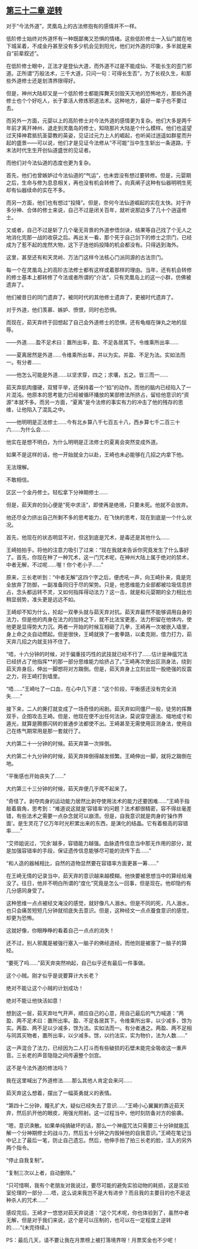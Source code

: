 ## [第三十二章 逆转](https://www.xxbiquge.com/11_11207/9074829.html)
<!--go-->

  对于“今法外道”，灵凰岛上的古法修抱有的感情并不一样。

  低阶修士始终对外道怀有一种既鄙夷又恐惧的情绪。这些低阶修士一入仙门就在地下城呆着，不成金丹甚至没有多少机会见到阳光，他们对外道的印象，多半就是来自“前辈叙述”。

  在低阶修士眼中，正法才是登仙大道，而外道不过是不能成仙、不能长生的歪门邪道。正所谓“万般法术，三千大道，只问一句：可得长生否”，为了长视久生，和那些外道修士还是划清界限得好。

  但是，神州大陆却又是一个低阶修士都能挥舞天剑毁天灭地的恐怖地方，那些外道修士也个个好吃人，长于拿活人修炼邪道法术。这种地方，最好一辈子也不要过去。

  而另外一方面，元婴以上的高阶修士对今法外道的感情更为复杂。他们大多是两千年前才离开神州、退走到灵凰岛的修士，知晓那片大陆是个什么模样。他们也遥望过天择神君抵抗圣婴教的英姿，见证过元力上人的崛起，也听闻过逍遥如群星而升起的盛景——可以说，他们才是见证今法修从“不可能”当中生生斩出一条道路，于末法时代生生开创仙道盛世的见证者。

  而他们对今法仙道的态度也更为复杂。

  首先，他们也曾嫉妒过今法仙道的“气运”，也未尝没有想过要转修。但是，元婴期之后，生命与修为息息相关，再也没有机会转修了。向真阐子这种有仙器明明生死却有仙器续命的实在不多。

  而另一方面，他们也有想过“投降”。但是，奈何今法仙道崛起的实在太快。对于许多分神、合体的修士来说，自己不过是闭关百年，就听说那边多了几十个逍遥修士。

  又或者，自己不过是斩了几个毫无背景的外道参悟剑诀，结果等自己找了个无人之地消化完那一战的收获之后。再出关一看，那个死于自己剑下的修士之宗门，已经成为了惹不起的庞然大物，这下子连他妈投降的机会都没有。只得逃到海外。

  这里，甚至还有和天灵岭、万法门这样今法核心门派同源的古法宗门。

  每一个在灵凰岛上的高阶古法修士都有这样或着那样的理由。当年，还有机会转修的修士基本上都转修了今法或者所谓的“介法”，只有灵凰岛上的这一小群，仿佛被遗弃了。

  他们被昔日的同门遗弃了。被同时代的其他修士遗弃了，更被时代遗弃了。

  对于外道，他们羡慕、嫉妒、愤恨，同时也恐惧。

  而现在，茹天弃终于回想起了自己会外道修士的恐惧，还有龟缩在弹丸之地的屈辱。

  ——外道……盈不足术曰：置所出率，盈、不足各居其下。令维乘所出率……

  ——夏离居然是外道……令维乘所出率，并以为实。并盈、不足为法。实如法而一。有分者……

  ——他怎么可能是外道……以坚求穿，四之；求壤，五之。皆三而一……

  茹天弃肌肉僵硬，双臂平举，还保持着一个“掐”的动作。而他的脑内已经陷入了一片混沌。他原本的思考能力已经被循环播放的某部修法所挤占，留给他意识的“资源”本就不多。而另一方面，“夏离”是今法修的事实有力的冲击了他的残存的思维，让他陷入了混乱之中。

  ——他明明是正法修士……今有北乡算八千七百五十八，西乡算七千二百三十六……为什么会……

  他实在是想不明白，为什么明明是正法修士的夏离会突然变成外道。

  如果不是这样的话，他一开始就全力以赴，王崎也未必能够在几招之内拿下他。

  无法理解。

  不敢相信。

  区区一个金丹修士。轻松拿下分神期修士……

  但是，茹天弃的剑心便是“死中求活”，即使再是绝境，只要未死。他就不会放弃。

  他还尽全力挤出自己所剩不多的思考能力，在飞快的思考，现在到底是一个什么状况。

  首先，他现在的状态明显不对，但这到底是咒术，是毒还是其他什么……

  王崎拍拍手。将他的注意力吸引了过来：“现在我就来告诉你究竟发生了什么事好了。首先，你现在种了一种咒术，这一门咒术呢，在神州大陆上属于绝对的禁术，中者无解，不过呢……喔！你个老小子……”

  原来，三长老听到：“中者无解”这四个字之后，便虎吼一声，向王崎扑来，竟是完全放弃了防御，一副准备同归于尽的架势。只是，他思维能力全部都被垃圾信息挤占，念头都运转不灵，又如何指挥得动法力？这一击，就是和元婴期的全力相比也稍显弱势，准头更是远远不如。

  王崎却不知为什么，抡起一双拳头就与茹天弃对抗。茹天弃最然不能够调用自身的法力，但是他的肉身在法力的加持之下，就不比法宝更差。法力积留在他体内，使他更是显得势大力沉。两者一开始的时候互相砸了几拳，王崎再一次被嵌入墙里，身上命之炎自动燃起。但是很快，王崎就换了一套拳路，以柔克刚，借力打力，茹天弃几招之内就支持不住了。

  “唔，十六分钟的时候，对于偏重技巧性的武技就已经不行了……估计是神瘟咒法已经挤占了他指挥**的那一部分思维能力给挤占了。”王崎再次使出叵测身法，绕到茹天弃身后，伸出一脚想将对方踹倒。但是，茹天弃身上立刻出现一股绝强的反震之力，将王崎打到墙里。

  “唔……”王崎吐了一口血，在心中几下道：“这个阶段，平衡感还没有完全消失……”

  接下来，二人的撕打就变成了一场奇怪的闹剧。茹天弃如同僵尸一般，徒劳的挥舞双手，企图攻击王崎。但是，他现在使不出任何法诀，莫说穿空遁法、缩地成寸和遁光，就算是腾挪闪转的普通步法都使不出。王崎甚至无需使用叵测身法，使用自己在练气期常用是那一套就行了。

  大约第二十一分钟的时候。茹天弃第一次摔倒。

  大约第二十九分钟的时候，茹天弃摔倒得越发频繁。王崎伸出一脚，就将之踹倒在地。

  “平衡感也开始丧失了……”

  大约第三十三分钟的时候，茹天弃便几乎爬不起来了。

  “奇怪了。剥夺肉身的运动能力居然比剥夺使用法术的能力还要困难……”王崎手指敲着眉角，思考到：“难道说这就是‘容错率’的问题？法术都很精密，容不得丝毫差错，有些法术之需要一点杂念就可以崩溃。但是，自我意识就是肉身的‘操作界面’。是生灵花了亿万年时光积累出来的东西，是演化的结晶。它有着极高的容错率……”

  “艾师姐说过，‘冗余’越多，容错能力越强。血脉遗传信息当中那无作用的部分，就是加强容错率的手段，保证遗传信息能够尽可能的流传下去……”

  “和人造的器械相比，自然的造物显然要在容错率方面更甚一筹……”

  在王崎无情的记录当中，茹天弃的意识越来越模糊。他快要被思想当中的算经给淹没了。往日，他并不明白所谓的“度化”究竟是怎么一回事，但是现在。他却隐约有几分感同身受了。

  这种思维一点点被经文淹没的感觉，就好像凡人溺水。但是不同的死，凡人溺水，也只会痛苦短短几分钟就彻底失去意识。但是，这种经文一点点蚕食意识的感觉，却更为恐怖。

  这就好像，你眼睁睁的看着自己一点点的消失！

  还不过，别人邪魔是被强行塞入一脑子的佛经道经，而他则是被塞了一脑子的算经。

  “要死了吗……”茹天弃突然响起，自己似乎还有最后一件事做。

  这个小贼。刚才似乎是说要算计大长老？

  绝对不能让这个小贼的计划成功！

  绝对不能让他快活如意！

  想到这一层，茹天弃吐气开声，顺应自己的心意，用自己最后的气力喊道：“两盈、两不足术曰：置所出率。盈、不足各居其下。令维乘所出率，以少减多，馀为实。两盈、两不足以少减多，馀为法。实如法而一。有分者通之。两盈、两不足相与同其买物者，置所出率，以少减多。馀，以约法实，实为物价，法为人数……”

  这一声混合了法力，已经因为二人打斗而有些破损的石壁未能完全吸收这一重声音。三长老的声音隐隐之间传遍整个剑宫。

  这不是今法外道的修法吗？

  我在这里喊出了外道修法……那么其他人肯定会来问……

  茹天弃这么想着，摆出了一幅英勇就义的表情。

  “第四十二分钟，瞳孔扩大，疑似已经失去了意识……”王崎小心翼翼的靠近茹天弃，然后扒开他的眼皮，用强光照射。这一过程当中，他时刻防备对方的偷袭。

  “嗯，意识涣散。如果单纯搞破坏的话，那么一个神瘟咒法只需要三十分钟就能瓦解一个分神期修士的战斗力，然后五十分钟之内毁掉他的自我意识。”王崎在笔记当中记上了最后一笔，防止自己遗忘。然后，他伸手拍了拍三长老的脸，注入的另外两个指令。

  “停止自我复制”。

  “复制三次以上者，自动删除。”

  “只可惜啊，我有个老朋友对我说过，要尽可能的避免实验动物的耗损，这是实验室伦理的一部分……唔，这么说来我岂不是大有进步？而且我的主要目的也不是这种杀人的咒术……”

  感叹完后，王崎才一悠悠对茹天弃说道：“这个咒术呢，你也体验到了，虽然中者无解，但是对于我们来说，这个是可以压制的，也可以在一定程度上逆转的……”(未完待续。)

  PS：最后几天，请不要让我在月票榜上被打落境界呀！月票奖金也不少呢！<!--over-->
